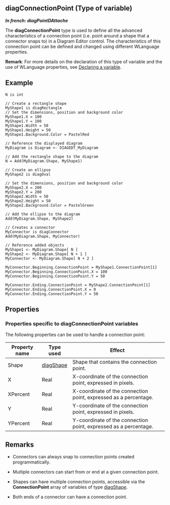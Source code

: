 
## diagConnectionPoint (Type of variable)

***In french: diagPointDAttache***
			
				



<a name="XUse"></a>
<a name="Use"></a>
<a name="description"></a>
The **diagConnectionPoint** type is used to define all the advanced characteristics of a connection point (i.e. point around a shape that a connector snaps to) in a Diagram Editor control. The characteristics of this connection point can be defined and changed using different WLanguage properties.

**Remark**: For more details on the declaration of this type of variable and the use of WLanguage properties, see [Declaring a variable](../Motscles/1514032.md).
<a name="Example1"></a>
<a name="sample_code"></a>

## Example


```wl
N is int

// Create a rectangle shape
MyShape1 is diagRectangle
// Set the dimensions, position and background color
MyShape1.X = 100
MyShape1.Y = 100
MyShape1.Width = 50
MyShape1.Height = 50
MyShape1.Background.Color = PastelRed

// Reference the displayed diagram
MyDiagram is Diagram <- DIAGEDT_MyDiagram

// Add the rectangle shape to the diagram
N = Add(MyDiagram.Shape, MyShape1)

// Create an ellipse
MyShape2 is diagOval

// Set the dimensions, position and background color
MyShape2.X = 200
MyShape2.Y = 200
MyShape2.Width = 50
MyShape2.Height = 50
MyShape2.Background.Color = PastelGreen

// Add the ellipse to the diagram
Add(MyDiagram.Shape, MyShape2)

// Creates a connector
MyConnector is diagConnector
Add(MyDiagram.Shape, MyConnector)

// Reference added objects
MyShape1 <- MyDiagram.Shape[ N ]
MyShape2 <- MyDiagram.Shape[ N + 1 ]
MyConnector <- MyDiagram.Shape[ N + 2 ]

MyConnector.Beginning.ConnectionPoint = MyShape1.ConnectionPoint[1]
MyConnector.Beginning.ConnectionPoint.X = 100
MyConnector.Beginning.ConnectionPoint.Y = 50

MyConnector.Ending.ConnectionPoint = MyShape2.ConnectionPoint[1]
MyConnector.Ending.ConnectionPoint.X = 0
MyConnector.Ending.ConnectionPoint.Y = 50
```

<a name="PROPS"></a>

## Properties


### Properties specific to diagConnectionPoint variables
<a name="properties_specific_diagconnectionpoint_variables_ELTPARAGRAPHE000027"></a>

The following properties can be used to handle a connection point:

| Property name | Type used | Effect |
| --- | --- | --- |
| Shape | [diagShape](../WDLang1/1410088082.md) | Shape that contains the connection point.  |
| X | Real | X-coordinate of the connection point, expressed in pixels. |
| XPercent | Real | X-coordinate of the connection point, expressed as a percentage. |
| Y | Real | Y-coordinate of the connection point, expressed in pixels. |
| YPercent | Real | Y-coordinate of the connection point, expressed as a percentage. |






<a name="NOTE0"></a>

## Remarks


- Connectors can always snap to connection points created programmatically. 

- Multiple connectors can start from or end at a given connection point. 

- Shapes can have multiple connection points, accessible via the **ConnectionPoint** array of variables of type [diagShape](../WDLang1/1410088082.md). 

- Both ends of a connector can have a connection point. 




